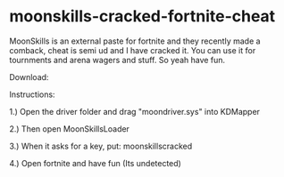 # moonskills-cracked-fortnite-cheat
MoonSkills is an external paste for fortnite and they recently made a comback, cheat is semi ud and I have cracked it. 
You can use it for tournments and arena wagers and stuff. So yeah have fun.


Download:




Instructions:


1.) Open the driver folder and drag "moondriver.sys" into KDMapper

2.) Then open MoonSkillsLoader 

3.) When it asks for a key, put: moonskillscracked

4.) Open fortnite and have fun (Its undetected)
